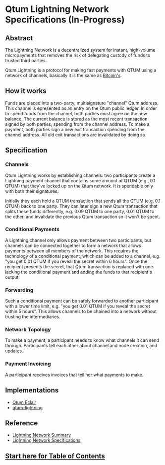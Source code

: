# Qtum Lightning Network Specifications (In-Progress)

## Abstract

The Lightning Network is a decentralized system for instant, high-volume micropayments that removes the risk of delegating custody of funds to trusted third parties.

Qtum Lightning is a protocol for making fast payments with QTUM using a network of channels, basically it is the same as [Bitcoin's](https://github.com/lightningnetwork/lightning-rfc).

## How it works

Funds are placed into a two-party, multisignature "channel" Qtum address. This channel is epresented as an entry on the Qtum public ledger. In order to spend funds from the channel, both parties must agree on the new balance. The current balance is stored as the most recent transaction signed by both parties, spending from the channel address. To make a payment, both parties sign a new exit transaction spending from the channel address. All old exit transactions are invalidated by doing so. 

## Specification

### Channels

Qtum Lightning works by establishing channels: two participants create a Lightning payment channel that contains some amount of QTUM (e.g., 0.1 QTUM) that they've locked up on the Qtum network. It is spendable only with both their signatures.

Initially they each hold a QTUM transaction that sends all the QTUM (e.g. 0.1 QTUM) back to one party. They can later sign a new Qtum transaction that splits these funds differently, e.g. 0.09 QTUM to one party, 0.01 QTUM to the other, and invalidate the previous Qtum transaction so it won't be spent.

### Conditional Payments

A Lightning channel only allows payment between two participants, but channels can be connected together to form a network that allows payments between all members of the network. This requires the technology of a conditional payment, which can be added to a channel, e.g. "you get 0.01 QTUM if you reveal the secret within 6 hours". Once the recipient presents the secret, that Qtum transaction is replaced with one lacking the conditional payment and adding the funds to that recipient's output.

### Forwarding

Such a conditional payment can be safely forwarded to another participant with a lower time limit, e.g. "you get 0.01 QTUM if you reveal the secret within 5 hours". This allows channels to be chained into a network without trusting the intermediaries.

### Network Topology

To make a payment, a participant needs to know what channels it can send through. Participants tell each other about channel and node creation, and updates.

### Payment Invoicing

A participant receives invoices that tell her what payments to make.

## Implementations
* [Qtum Eclair](https://github.com/qtumproject/lightning-demo)
* [qtum-lightning](https://github.com/qtumproject/qtum-lightning)

## Reference
* [Lightning Network Summary](https://lightning.network/lightning-network-summary.pdf)
* [Lightning Network Specifications](https://github.com/lightningnetwork/lightning-rfc/)

## [Start here for Table of Contents](00-introduction.md)
